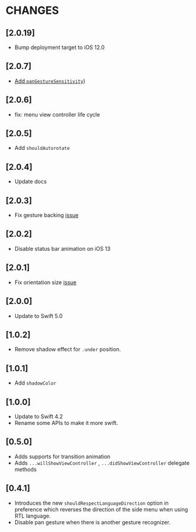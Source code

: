 # CHANGES

## [2.0.19]

- Bump deployment target to iOS 12.0

## [2.0.7]

- [Add `panGestureSensitivity`](https://github.com/kukushi/SideMenu/issues/71))

## [2.0.6]

- fix: menu view controller life cycle

## [2.0.5]

- Add `shouldAutorotate`

## [2.0.4]

- Update docs

## [2.0.3]

- Fix gesture backing [issue](https://github.com/kukushi/SideMenu/issues/67)

## [2.0.2]

- Disable status bar animation on iOS 13

## [2.0.1]

- Fix orientation size [issue](https://github.com/kukushi/SideMenu/issues/64)

## [2.0.0]

- Update to Swift 5.0

## [1.0.2]

- Remove shadow effect for `.under` position.

## [1.0.1]

- Add `shadowColor`

## [1.0.0]

- Update to Swift 4.2
- Rename some APIs to make it more swift.

## [0.5.0]

- Adds supports for transition animation
- Adds `...willShowViewController` , `...didShowViewController` delegate methods

## [0.4.1]

- Introduces the new `shouldRespectLanguageDirection` option in preference which reverses the direction of the side menu when using RTL language.
- Disable pan gesture when there is another gesture recognizer.